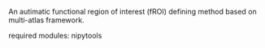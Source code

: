 An autimatic functional region of interest (fROI) defining method
based on multi-atlas framework.

required modules: nipytools

